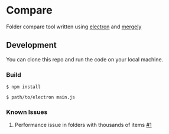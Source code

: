 # Compare

Folder compare tool written using [electron](https://github.com/atom/electron) and [mergely](https://github.com/wickedest/Mergely)

## Development
You can clone this repo and run the code on your local machine.

### Build


  `` $ npm install ``

  `` $ path/to/electron main.js ``

### Known Issues
  1. Performance issue in folders with thousands of items [#1](https://github.com/msathis/compare/issues/1)
